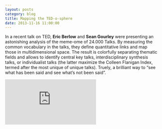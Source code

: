 ```yaml
---
layout: posts
category: blog
title: Mapping the TED-o-sphere 
date: 2013-11-16 11:00:00
---
```

In a recent talk on TED, **Eric Berlow** and **Sean Gourley** were presenting an astonishing analysis of the meme-ome of 24.000 Talks. By measuring the common vocabulary in the talks, they define quantitative links and map those in multidimensional space. The result is colorfully separating thematic fields and allows to identify central key talks, interdisciplinary synthesis talks, or individualist talks (the latter maximize the Colleen Flanigan Index, termed after the most unique of unique talks).
Truely, a brilliant way to “see what has been said and see what’s not been said”. 

<iframe src="http://embed.ted.com/talks/eric_berlow_and_sean_gourley_mapping_ideas_worth_spreading.html" class = "obj" frameborder="0" scrolling="no"> </iframe>
